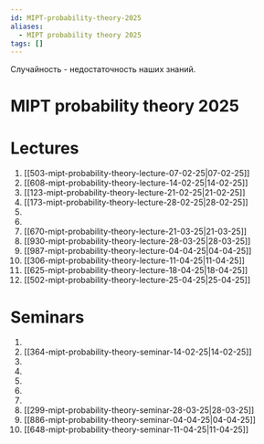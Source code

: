 ```yaml
---
id: MIPT-probability-theory-2025
aliases:
  - MIPT probability theory 2025
tags: []
---
```


Случайность - недостаточность наших знаний.

# MIPT probability theory 2025

# Lectures

1. [[503-mipt-probability-theory-lecture-07-02-25|07-02-25]]
2. [[608-mipt-probability-theory-lecture-14-02-25|14-02-25]]
3. [[123-mipt-probability-theory-lecture-21-02-25|21-02-25]]
4. [[173-mipt-probability-theory-lecture-28-02-25|28-02-25]]
5.
6.
7. [[670-mipt-probability-theory-lecture-21-03-25|21-03-25]]
8. [[930-mipt-probability-theory-lecture-28-03-25|28-03-25]]
9. [[987-mipt-probability-theory-lecture-04-04-25|04-04-25]]
10. [[306-mipt-probability-theory-lecture-11-04-25|11-04-25]]
11. [[625-mipt-probability-theory-lecture-18-04-25|18-04-25]]
12. [[502-mipt-probability-theory-lecture-25-04-25|25-04-25]]

# Seminars

1. 
2. [[364-mipt-probability-theory-seminar-14-02-25|14-02-25]]
3.
4.
5.
6.
7.
8. [[299-mipt-probability-theory-seminar-28-03-25|28-03-25]]
9. [[886-mipt-probability-theory-seminar-04-04-25|04-04-25]]
10. [[648-mipt-probability-theory-seminar-11-04-25|11-04-25]]
